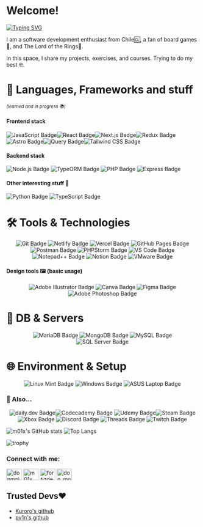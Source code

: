 # Welcome!

[![Typing SVG](https://readme-typing-svg.herokuapp.com?font=Arsenal+SC&pause=1000&width=435&lines=Hi+%F0%9F%91%8B%2C+I'm+Moix+aka.+m01x)](https://git.io/typing-svg)


I am a software development enthusiast from Chile🆑, a fan of board games🎲, and The Lord of the Rings💍. 

In this space, I share my projects, exercises, and courses. Trying to do my best 🤓. 


# 📜 Languages, Frameworks and stuff 
<small><i>(learned and in progress 📚)</i></small>
<p align="center">
<h4>Frontend stack</h4>
<img src="https://img.shields.io/badge/JavaScript-323330?style=for-the-badge&logo=javascript&logoColor=F7DF1E" alt="JavaScript Badge"/><img src="https://img.shields.io/badge/React-20232A?style=for-the-badge&logo=react&logoColor=61DAFB" alt="React Badge"/><img src="https://img.shields.io/badge/next%20js-000000?style=for-the-badge&logo=nextdotjs&logoColor=white" alt="Next.js Badge"/><img src="https://img.shields.io/badge/Redux-593D88?style=for-the-badge&logo=redux&logoColor=white" alt="Redux Badge"/><img src="https://img.shields.io/badge/Astro-0C1222?style=for-the-badge&logo=astro&logoColor=FDFDFE" alt="Astro Badge"/><img src="https://img.shields.io/badge/jQuery-0769AD?style=for-the-badge&logo=jquery&logoColor=white" alt="jQuery Badge"/><img src="https://img.shields.io/badge/Tailwind_CSS-38B2AC?style=for-the-badge&logo=tailwind-css&logoColor=white" alt="Tailwind CSS Badge"/>  

<h4>Backend stack</h4>  
  <img src="https://img.shields.io/badge/Node%20js-339933?style=for-the-badge&logo=nodedotjs&logoColor=white" alt="Node.js Badge"/> <img src="https://img.shields.io/badge/typeorm-FE0803?style=for-the-badge&logo=typeorm&logoColor=white" alt="TypeORM Badge"/> <img src="https://img.shields.io/badge/PHP-777BB4?style=for-the-badge&logo=php&logoColor=white" alt="PHP Badge"/> <img src="https://img.shields.io/badge/Express%20js-000000?style=for-the-badge&logo=express&logoColor=white" alt="Express Badge"/>
  
  <h4>Other interesting stuff 👾</h4>
  <img src="https://img.shields.io/badge/Python-FFD43B?style=for-the-badge&logo=python&logoColor=blue" alt="Python Badge"/> <img src="https://img.shields.io/badge/TypeScript-007ACC?style=for-the-badge&logo=typescript&logoColor=white" alt="TypeScript Badge"/> 
  </p>

 # 🛠️ Tools & Technologies
<p align="center">
<img src="https://img.shields.io/badge/GIT-E44C30?style=for-the-badge&logo=git&logoColor=white" alt="Git Badge"/>
<img src="https://img.shields.io/badge/Netlify-00C7B7?style=for-the-badge&logo=netlify&logoColor=white" alt="Netlify Badge"/>
<img src="https://img.shields.io/badge/Vercel-000000?style=for-the-badge&logo=vercel&logoColor=white" alt="Vercel Badge"/>
<img src="https://img.shields.io/badge/GitHub%20Pages-222222?style=for-the-badge&logo=GitHub%20Pages&logoColor=white" alt="GitHub Pages Badge"/>  
<img src="https://img.shields.io/badge/Postman-FF6C37?style=for-the-badge&logo=Postman&logoColor=white" alt="Postman Badge"/>  
<img src="http://img.shields.io/badge/-PHPStorm-181717?style=for-the-badge&logo=phpstorm&logoColor=white" alt="PHPStorm Badge"/>
  <img src="https://img.shields.io/badge/Visual_Studio_Code-0078D4?style=for-the-badge&logo=visual%20studio%20code&logoColor=white" alt="VS Code Badge"/>
  <img src="https://img.shields.io/badge/Notepad++-90E59A.svg?style=for-the-badge&logo=notepad%2B%2B&logoColor=black" alt="Notepad++ Badge"/>
  <img src="https://img.shields.io/badge/Notion-000000?style=for-the-badge&logo=notion&logoColor=white" alt="Notion Badge"/>
  <img src="https://img.shields.io/badge/VMware-231f20?style=for-the-badge&logo=VMware&logoColor=white" alt="VMware Badge"/>
 </p>

<h4>Design tools 🖼️ (basic usage)</h4>
 <p align="center"><img src="https://img.shields.io/badge/Adobe%20Illustrator-FF9A00?style=for-the-badge&logo=adobe%20illustrator&logoColor=white" alt="Adobe Illustrator Badge"/>
  <img src="https://img.shields.io/badge/Canva-%2300C4CC.svg?&style=for-the-badge&logo=Canva&logoColor=white" alt="Canva Badge"/>
  <img src="https://img.shields.io/badge/Figma-F24E1E?style=for-the-badge&logo=figma&logoColor=white" alt="Figma Badge"/>
  <img src="https://img.shields.io/badge/Adobe%20Photoshop-31A8FF?style=for-the-badge&logo=Adobe%20Photoshop&logoColor=black" alt="Adobe Photoshop Badge"/> </p>


# 💽 DB & Servers
<p align="center"> 
<img src="https://img.shields.io/badge/MariaDB-003545?style=for-the-badge&logo=mariadb&logoColor=white" alt="MariaDB Badge"/>
  <img src="https://img.shields.io/badge/MongoDB-4EA94B?style=for-the-badge&logo=mongodb&logoColor=white" alt="MongoDB Badge"/>
  <img src="https://img.shields.io/badge/MySQL-005C84?style=for-the-badge&logo=mysql&logoColor=white" alt="MySQL Badge"/>
  <img src="https://img.shields.io/badge/Microsoft%20SQL%20Server-CC2927?style=for-the-badge&logo=microsoft%20sql%20server&logoColor=white" alt="SQL Server Badge"/>
</p>

# 🌐 Environment & Setup
<p align="center">
<img src="https://img.shields.io/badge/Linux_Mint-87CF3E?style=for-the-badge&logo=linux-mint&logoColor=white" alt="Linux Mint Badge"/>
  <img src="https://img.shields.io/badge/Windows-0078D6?style=for-the-badge&logo=windows&logoColor=white" alt="Windows Badge"/>
  <img src="https://img.shields.io/badge/asus%20laptop-000000?style=for-the-badge&logo=asus&logoColor=white" alt="ASUS Laptop Badge"/>
  </p>
 </p>

### 👀 Also...
<p align="center">
<img src="https://img.shields.io/badge/daily.dev-CE3DF3?style=for-the-badge&logo=dailydotdev&logoColor=white" alt="daily.dev Badge"/><img src="https://img.shields.io/badge/Codecademy-FFF0E5?style=for-the-badge&logo=codecademy&logoColor=303347" alt="Codecademy Badge"/>
  <img src="https://img.shields.io/badge/Udemy-EC5252?style=for-the-badge&logo=Udemy&logoColor=white" alt="Udemy Badge"/><img src="https://img.shields.io/badge/Steam-000000?style=for-the-badge&logo=steam&logoColor=white" alt="Steam Badge"/>
  <img src="https://img.shields.io/badge/Xbox-107C10?style=for-the-badge&logo=xbox&logoColor=white" alt="Xbox Badge"/>
  <img src="https://img.shields.io/badge/Discord-5865F2?style=for-the-badge&logo=discord&logoColor=white" alt="Discord Badge"/>
  <img src="https://img.shields.io/badge/Threads-000000?style=for-the-badge&logo=Threads&logoColor=white" alt="Threads Badge"/>
<img src="https://img.shields.io/badge/Twitch-9146FF?style=for-the-badge&logo=twitch&logoColor=white" alt="Twitch Badge"/>
 </p>




![m01x's GitHub stats](https://github-readme-stats.vercel.app/api?username=m01x&theme=radical&show_icons=true)
![Top Langs](https://github-readme-stats.vercel.app/api/top-langs/?username=anuraghazra&layout=compact)

![trophy](https://github-profile-trophy.vercel.app/?username=m01x&theme=onedark&title=MultiLanguage,Repositories,Experience,Commits,Followers,Stars,Issues)

<h3 align="left">Connect with me:</h3>
<p align="left">
<a href="https://codepen.io/donmoix" target="blank"><img align="center" src="https://raw.githubusercontent.com/rahuldkjain/github-profile-readme-generator/master/src/images/icons/Social/codepen.svg" alt="donmoix" height="30" width="40" /></a>
<a href="https://dev.to/m01x" target="blank"><img align="center" src="https://raw.githubusercontent.com/rahuldkjain/github-profile-readme-generator/master/src/images/icons/Social/devto.svg" alt="m01x" height="30" width="40" /></a>
<a href="https://linkedin.com/in/fortizdev" target="blank"><img align="center" src="https://raw.githubusercontent.com/rahuldkjain/github-profile-readme-generator/master/src/images/icons/Social/linked-in-alt.svg" alt="fortizdev" height="30" width="40" /></a>
<a href="https://instagram.com/don_moix" target="blank"><img align="center" src="https://raw.githubusercontent.com/rahuldkjain/github-profile-readme-generator/master/src/images/icons/Social/instagram.svg" alt="don_moix" height="30" width="40" /></a>
</p>

## Trusted Devs♥

 - [Kuroro's github](https://github.com/jocbitran)
 - [pv1n's github](https://github.com/pv1n)
